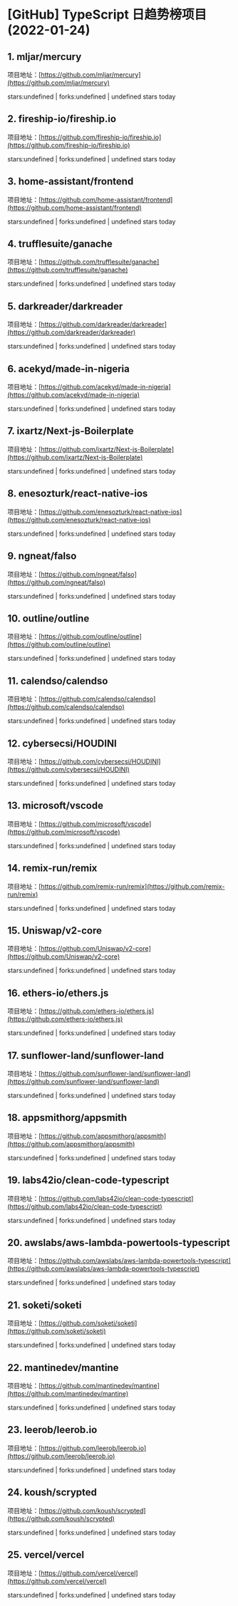 # [GitHub] TypeScript 日趋势榜项目(2022-01-24)

## 1. mljar/mercury 

项目地址：[https://github.com/mljar/mercury](https://github.com/mljar/mercury)

stars:undefined | forks:undefined | undefined stars today 



## 2. fireship-io/fireship.io 

项目地址：[https://github.com/fireship-io/fireship.io](https://github.com/fireship-io/fireship.io)

stars:undefined | forks:undefined | undefined stars today 



## 3. home-assistant/frontend 

项目地址：[https://github.com/home-assistant/frontend](https://github.com/home-assistant/frontend)

stars:undefined | forks:undefined | undefined stars today 



## 4. trufflesuite/ganache 

项目地址：[https://github.com/trufflesuite/ganache](https://github.com/trufflesuite/ganache)

stars:undefined | forks:undefined | undefined stars today 



## 5. darkreader/darkreader 

项目地址：[https://github.com/darkreader/darkreader](https://github.com/darkreader/darkreader)

stars:undefined | forks:undefined | undefined stars today 



## 6. acekyd/made-in-nigeria 

项目地址：[https://github.com/acekyd/made-in-nigeria](https://github.com/acekyd/made-in-nigeria)

stars:undefined | forks:undefined | undefined stars today 



## 7. ixartz/Next-js-Boilerplate 

项目地址：[https://github.com/ixartz/Next-js-Boilerplate](https://github.com/ixartz/Next-js-Boilerplate)

stars:undefined | forks:undefined | undefined stars today 



## 8. enesozturk/react-native-ios 

项目地址：[https://github.com/enesozturk/react-native-ios](https://github.com/enesozturk/react-native-ios)

stars:undefined | forks:undefined | undefined stars today 



## 9. ngneat/falso 

项目地址：[https://github.com/ngneat/falso](https://github.com/ngneat/falso)

stars:undefined | forks:undefined | undefined stars today 



## 10. outline/outline 

项目地址：[https://github.com/outline/outline](https://github.com/outline/outline)

stars:undefined | forks:undefined | undefined stars today 



## 11. calendso/calendso 

项目地址：[https://github.com/calendso/calendso](https://github.com/calendso/calendso)

stars:undefined | forks:undefined | undefined stars today 



## 12. cybersecsi/HOUDINI 

项目地址：[https://github.com/cybersecsi/HOUDINI](https://github.com/cybersecsi/HOUDINI)

stars:undefined | forks:undefined | undefined stars today 



## 13. microsoft/vscode 

项目地址：[https://github.com/microsoft/vscode](https://github.com/microsoft/vscode)

stars:undefined | forks:undefined | undefined stars today 



## 14. remix-run/remix 

项目地址：[https://github.com/remix-run/remix](https://github.com/remix-run/remix)

stars:undefined | forks:undefined | undefined stars today 



## 15. Uniswap/v2-core 

项目地址：[https://github.com/Uniswap/v2-core](https://github.com/Uniswap/v2-core)

stars:undefined | forks:undefined | undefined stars today 



## 16. ethers-io/ethers.js 

项目地址：[https://github.com/ethers-io/ethers.js](https://github.com/ethers-io/ethers.js)

stars:undefined | forks:undefined | undefined stars today 



## 17. sunflower-land/sunflower-land 

项目地址：[https://github.com/sunflower-land/sunflower-land](https://github.com/sunflower-land/sunflower-land)

stars:undefined | forks:undefined | undefined stars today 



## 18. appsmithorg/appsmith 

项目地址：[https://github.com/appsmithorg/appsmith](https://github.com/appsmithorg/appsmith)

stars:undefined | forks:undefined | undefined stars today 



## 19. labs42io/clean-code-typescript 

项目地址：[https://github.com/labs42io/clean-code-typescript](https://github.com/labs42io/clean-code-typescript)

stars:undefined | forks:undefined | undefined stars today 



## 20. awslabs/aws-lambda-powertools-typescript 

项目地址：[https://github.com/awslabs/aws-lambda-powertools-typescript](https://github.com/awslabs/aws-lambda-powertools-typescript)

stars:undefined | forks:undefined | undefined stars today 



## 21. soketi/soketi 

项目地址：[https://github.com/soketi/soketi](https://github.com/soketi/soketi)

stars:undefined | forks:undefined | undefined stars today 



## 22. mantinedev/mantine 

项目地址：[https://github.com/mantinedev/mantine](https://github.com/mantinedev/mantine)

stars:undefined | forks:undefined | undefined stars today 



## 23. leerob/leerob.io 

项目地址：[https://github.com/leerob/leerob.io](https://github.com/leerob/leerob.io)

stars:undefined | forks:undefined | undefined stars today 



## 24. koush/scrypted 

项目地址：[https://github.com/koush/scrypted](https://github.com/koush/scrypted)

stars:undefined | forks:undefined | undefined stars today 



## 25. vercel/vercel 

项目地址：[https://github.com/vercel/vercel](https://github.com/vercel/vercel)

stars:undefined | forks:undefined | undefined stars today 



